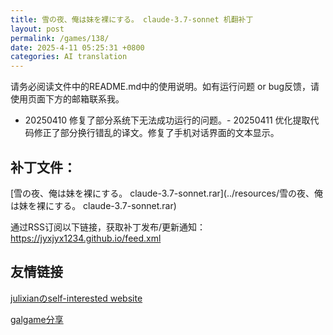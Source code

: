 ```yaml
---
title: 雪の夜、俺は妹を裸にする。 claude-3.7-sonnet 机翻补丁
layout: post
permalink: /games/138/
date: 2025-4-11 05:25:31 +0800
categories: AI translation
---
```



请务必阅读文件中的README.md中的使用说明。如有运行问题 or bug反馈，请使用页面下方的邮箱联系我。

- 20250410 修复了部分系统下无法成功运行的问题。- 20250411 优化提取代码修正了部分换行错乱的译文。修复了手机对话界面的文本显示。

## 补丁文件：

[雪の夜、俺は妹を裸にする。 claude-3.7-sonnet.rar](../resources/雪の夜、俺は妹を裸にする。 claude-3.7-sonnet.rar)

 

通过RSS订阅以下链接，获取补丁发布/更新通知：https://jyxjyx1234.github.io/feed.xml

## 友情链接

[julixianのself-interested website](https://julixian-siw.worldsystem.top/) 

[galgame分享](https://t.me/galgpt)